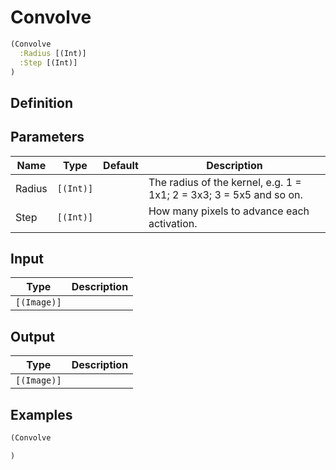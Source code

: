 # Convolve

```clojure
(Convolve
  :Radius [(Int)]
  :Step [(Int)]
)
```

## Definition


## Parameters
| Name | Type | Default | Description |
|------|------|---------|-------------|
| Radius | `[(Int)]` |  | The radius of the kernel, e.g. 1 = 1x1; 2 = 3x3; 3 = 5x5 and so on. |
| Step | `[(Int)]` |  | How many pixels to advance each activation. |


## Input
| Type | Description |
|------|-------------|
| `[(Image)]` |  |


## Output
| Type | Description |
|------|-------------|
| `[(Image)]` |  |


## Examples

```clojure
(Convolve

)
```

